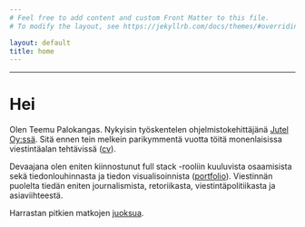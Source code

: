 ```yaml
---
# Feel free to add content and custom Front Matter to this file.
# To modify the layout, see https://jekyllrb.com/docs/themes/#overriding-theme-defaults

layout: default
title: home
---
```


------------------------------------------------------------------------


# Hei

Olen Teemu Palokangas. Nykyisin työskentelen ohjelmistokehittäjänä [Jutel Oy:ssä](https://jutel.fi). Sitä ennen tein melkein parikymmentä vuotta töitä monenlaisissa viestintäalan tehtävissä ([cv](cv)). 

Devaajana olen eniten kiinnostunut full stack -rooliin kuuluvista osaamisista sekä tiedonlouhinnasta ja tiedon visualisoinnista ([portfolio](portfolio)). Viestinnän puolelta tiedän eniten journalismista, retoriikasta, viestintäpolitiikasta ja asiaviihteestä.

Harrastan pitkien matkojen [juoksua](juoksu).

